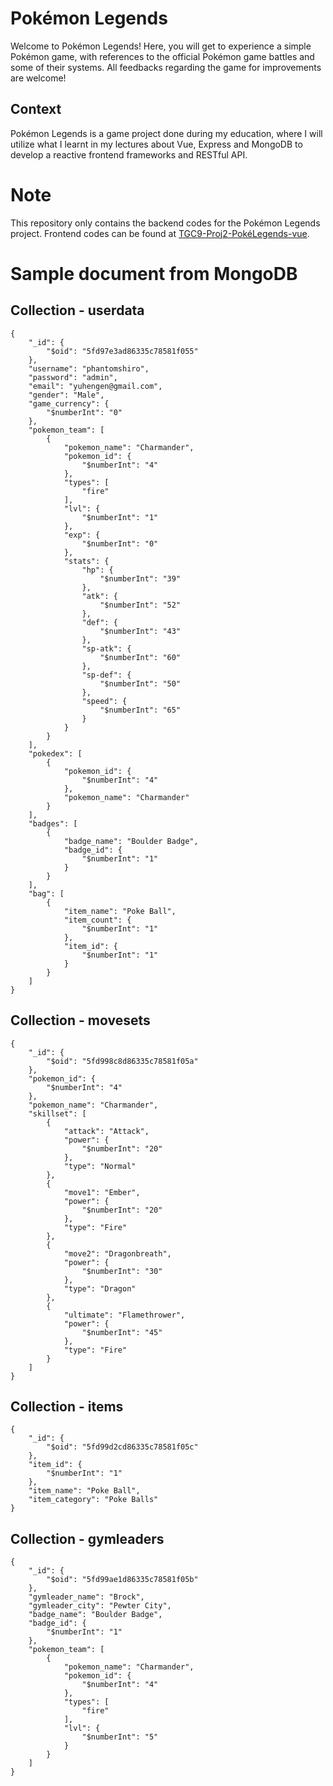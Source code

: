 # Pokémon Legends
Welcome to Pokémon Legends! Here, you will get to experience a simple Pokémon game, with references to the official Pokémon game battles and some of their systems. All feedbacks regarding the game for improvements are welcome!

## Context
Pokémon Legends is a game project done during my education, where I will utilize what I learnt in my lectures about Vue, Express and MongoDB to develop a reactive frontend frameworks and RESTful API.

# Note
This repository only contains the backend codes for the Pokémon Legends project.
Frontend codes can be found at [TGC9-Proj2-PokéLegends-vue](https://github.com/yuhengen/TGC9-Proj2-PokeLegends-vue).

# Sample document from MongoDB

## Collection - userdata
```
{
	"_id": {
		"$oid": "5fd97e3ad86335c78581f055"
	},
	"username": "phantomshiro",
	"password": "admin",
	"email": "yuhengen@gmail.com",
	"gender": "Male",
	"game_currency": {
		"$numberInt": "0"
	},
	"pokemon_team": [
		{
			"pokemon_name": "Charmander",
			"pokemon_id": {
				"$numberInt": "4"
			},
			"types": [
				"fire"
			],
			"lvl": {
				"$numberInt": "1"
			},
			"exp": {
				"$numberInt": "0"
			},
			"stats": {
				"hp": {
					"$numberInt": "39"
				},
				"atk": {
					"$numberInt": "52"
				},
				"def": {
					"$numberInt": "43"
				},
				"sp-atk": {
					"$numberInt": "60"
				},
				"sp-def": {
					"$numberInt": "50"
				},
				"speed": {
					"$numberInt": "65"
				}
			}
		}
	],
	"pokedex": [
		{
			"pokemon_id": {
				"$numberInt": "4"
			},
			"pokemon_name": "Charmander"
		}
	],
	"badges": [
		{
			"badge_name": "Boulder Badge",
			"badge_id": {
				"$numberInt": "1"
			}
		}
	],
	"bag": [
		{
			"item_name": "Poke Ball",
			"item_count": {
				"$numberInt": "1"
			},
			"item_id": {
				"$numberInt": "1"
			}
		}
	]
}
```

## Collection - movesets
```
{
	"_id": {
		"$oid": "5fd998c8d86335c78581f05a"
	},
	"pokemon_id": {
		"$numberInt": "4"
	},
	"pokemon_name": "Charmander",
	"skillset": [
		{
			"attack": "Attack",
			"power": {
				"$numberInt": "20"
			},
			"type": "Normal"
		},
		{
			"move1": "Ember",
			"power": {
				"$numberInt": "20"
			},
			"type": "Fire"
		},
		{
			"move2": "Dragonbreath",
			"power": {
				"$numberInt": "30"
			},
			"type": "Dragon"
		},
		{
			"ultimate": "Flamethrower",
			"power": {
				"$numberInt": "45"
			},
			"type": "Fire"
		}
	]
}
```

## Collection - items
```
{
	"_id": {
		"$oid": "5fd99d2cd86335c78581f05c"
	},
	"item_id": {
		"$numberInt": "1"
	},
	"item_name": "Poke Ball",
	"item_category": "Poke Balls"
}
```

## Collection - gymleaders
```
{
	"_id": {
		"$oid": "5fd99ae1d86335c78581f05b"
	},
	"gymleader_name": "Brock",
	"gymleader_city": "Pewter City",
	"badge_name": "Boulder Badge",
	"badge_id": {
		"$numberInt": "1"
	},
	"pokemon_team": [
		{
			"pokemon_name": "Charmander",
			"pokemon_id": {
				"$numberInt": "4"
			},
			"types": [
				"fire"
			],
			"lvl": {
				"$numberInt": "5"
			}
		}
	]
}
```